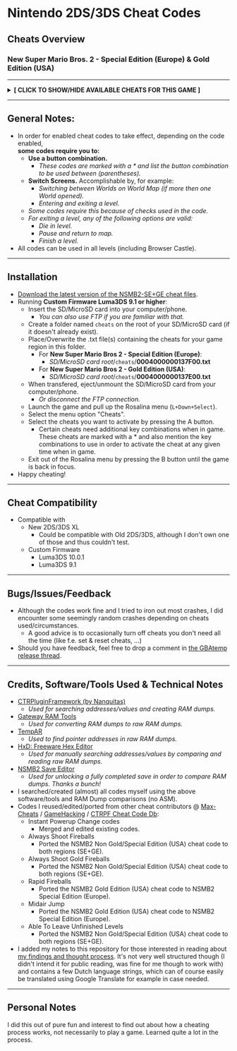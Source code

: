 # Nintendo 2DS/3DS Cheat Codes

## Cheats Overview

### New Super Mario Bros. 2 - Special Edition (Europe) & Gold Edition (USA)
**************************************************
**<details><summary>[ CLICK TO SHOW/HIDE AVAILABLE CHEATS FOR THIS GAME ]</summary>**
<p>

#### Character Modifier
> ----------------------------------
  - `Play as Mario`
  - `Play as Luigi`
    - *Even when game not beaten.*
  - `No Hat`
    - *Doesn't require max (1110) lives.*
  - `Half Sized Mario/Luigi`
    - *When in level. Does not affect hitbox. Turn off when Mega Mario/Luigi PowerUp wears off in order to unfreeze game.*
  - `Double Sized Mario/Luigi`
    - *When in level. Does not affect hitbox. Turn off when Mega Mario/Luigi PowerUp wears off in order to unfreeze game.*
  - `Invisible Mario/Luigi`
    - *When in level. Does not affect hitbox. Turn off when Mega Mario/Luigi PowerUp wears off in order to unfreeze game.*
> Instant PowerUps
> ----------------------------------
  - `(L+Down) Small Mario/Luigi`
  - `(L+Left) Big Mario/Luigi`
  - `(L+Right) Fire Mario/Luigi`
  - `(L+Up) Tanooki Mario/Luigi`
  - `(R+Down) Mini Mario/Luigi`
  - `(R+Right) Gold Mario/Luigi`
  - `(R+Up) White Tanooki Mario/Luigi`
> ----------------------------------
- `Always White Tanooki Suit (Invincible)`
- `Always Full Tanooki Pwing Gauge`
- `Always Star Power (Invincible+Speed)`
- `Always Gold Block Head (Unlimited Coins)`
  - *Start each level as Gold Block Head. Has unlimited coins. Getting hit loses it temporarily.*
> ----------------------------------
- `Always Shoot Fireballs`
- `Always Shoot Gold Fireballs`
- `Rapid Fireballs`
  - *Works for Fire and Gold Mario/Luigi and in combination with above Fireball codes.*
- `Mid-air Jump`
> Unlocks
> ----------------------------------
  - `(L+R+Left+A) Everything (5 Star Save)`
    - *For currently opened save file:*
      - *Max lives (1110), Three Crowns & No Hat Mario/Luigi.*
      - *All levels opened & cleared (including Rainbow Levels & Toad Houses).*
      - *All Star Coins in Worlds 1-6 and Mushroom/Flower Worlds collected.*
      - *All Moon Coins in Star World collected.*
      - *All paths opened (the ones that cost Star/Moon coins + all hidden exits).*
    - *Additionally:*
      - *Sets Star/Moon counter to zero since all star pathways are opened.*
      - *Enables a Flying Gold Coin Block.*
      - *Puts a Star in Item Box.*
    - *Results in a 5 Shiny Star save game when saved.*
  - `Max Lives (Three Crowns)`
  - `5 Lives**
  - `Enable Gold Leaf Block (All Levels)`
  - `Disable Gold Leaf Block (All Levels)`
  - `Flying Gold Coin Block (At Level Start)`
  - `All Star Coins (All Levels)`
  - `Reset Star Coins (All Levels)`
  - `All Moon Coins (All Star Levels)`
  - `Reset Moon Coins (All Star Levels)`
  - `9999 Coin Score (All Levels)`
  - `0000 Coin Score (All Levels)`
  - `219 Star/Moon Coins (Counter)`
  - `000 Star/Moon Coins (Counter)`
  - `9999999 Total Coins (Counter)`
  - `1000000 Total Coins (Counter)`
  - `0000000 Total Coins (Counter)`
> ----------------------------------
- `3 Star/Moon Coins Collected (Per Level)`
  - *Per level code. Registers after finishing level.*
- `Able To Leave Unfinished Levels`
  - *Press Down at pause screen to highlight and enable level exit.*
- `Infinite Time`
> Quick Presets
> ----------------------------------
  - `Easy Peasy Level Easy`
    - *Star Power*
    - *Mid-air Jump*
    - *Infinite Time*
  - `Coin Rusher`
    - *Star Power*
    - *Gold Block Head*
    - *Rapid Gold Fireballs*
    - *Infinite Time*

</p>
</details>

**************************************************

## General Notes:
  - In order for enabled cheat codes to take effect, depending on the code enabled,
<br />**some codes require you to:**
    - **Use a button combination.**
      - *These codes are marked with a * and list the button combination to be used between (parentheses).*
    - **Switch Screens.** Accomplishable by, for example:
      - *Switching between Worlds on World Map (if more then one World opened).*
      - *Entering and exiting a level.*
	- *Some codes require this because of checks used in the code.*
	- *For exiting a level, any of the following options are valid:*
	  - *Die in level.*
	  - *Pause and return to map.*
	  - *Finish a level.*
  - All codes can be used in all levels (including Browser Castle).

**************************************************

## Installation
- [Download the latest version of the NSMB2-SE+GE cheat files](https://github.com/KimDebroye/N3DS-Cheat-Codes/releases/).
- Running **Custom Firmware Luma3DS 9.1 or higher**:
  - Insert the SD/MicroSD card into your computer/phone.
    - *You can also use FTP if you are familiar with that.*
  - Create a folder named `cheats` on the root of your SD/MicroSD card (if it doesn't already exist).
  - Place/Overwrite the .txt file(s) containing the cheats for your game region in this folder.
    - For **New Super Mario Bros 2 - Special Edition (Europe)**:
      - *SD/MicroSD card root*/`cheats`/**0004000000137F00.txt**
    - For **New Super Mario Bros 2 - Gold Edition (USA)**:
      - *SD/MicroSD card root*/`cheats`/**0004000000137E00.txt**
  - When transfered, eject/unmount the SD/MicroSD card from your computer/phone.
    - *Or disconnect the FTP connection.*
  - Launch the game and pull up the Rosalina menu (`L+Down+Select`).
  - Select the menu option "Cheats".
  - Select the cheats you want to activate by pressing the A button.
    - Certain cheats need additional key combinations when in game. These cheats are marked with a * and also mention the key combinations to use in order to activate the cheat at any given time when in game.
  - Exit out of the Rosalina menu by pressing the B button until the game is back in focus.
- Happy cheating!
  
**************************************************

## Cheat Compatibility
- Compatible with
  - New 2DS/3DS XL
    - Could be compatible with Old 2DS/3DS, although I don't own one of those and thus couldn't test.
  - Custom Firmware
    - Luma3DS 10.0.1
    - Luma3DS 9.1
    
**************************************************

## Bugs/Issues/Feedback
- Although the codes work fine and I tried to iron out most crashes,
I did encounter some seemingly random crashes depending on cheats used/circumstances.
  - A good advice is to occasionally turn off cheats you don't need all the time (like f.e. set & reset cheats, ...)
- Should you have feedback, feel free to drop a comment in [the GBAtemp release thread](https://gbatemp.net/threads/release-new-super-mario-bros-2-gold-special-edition-cheat-codes.550034/).
    
**************************************************

## Credits, Software/Tools Used & Technical Notes
- [CTRPluginFramework (by Nanquitas)](https://github.com/Nanquitas/CTRPluginFramework-BlankTemplate)
  - *Used for searching addresses/values and creating RAM dumps.*
- [Gateway RAM Tools](https://www.maxconsole.com/threads/tool-gateway-ram-tools.40776/)
  - *Used for converting RAM dumps to raw RAM dumps.*
- [TempAR](https://raing3.gshi.org/files/psp/tools/pointer_searcher.zip)
  - *Used to find pointer addresses in raw RAM dumps.*
- [HxD: Freeware Hex Editor](https://mh-nexus.de/en/hxd/)
  - *Used for manually searching addresses/values by comparing and reading raw RAM dumps.*
- [NSMB2 Save Editor](https://gbatemp.net/threads/release-new-super-mario-bros-2-save-editor.396734/)
  - *Used for unlocking a fully completed save in order to compare RAM dumps. Thanks a bunch!*
- I searched/created (almost) all codes myself using the above software/tools and RAM Dump comparisons (no ASM).
- Codes I reused/edited/ported from other cheat contributors
@ [Max-Cheats](https://www.max-cheats.com/view.php?ItemID=206) / [GameHacking](https://gamehacking.org/game/115234) / [CTRPF Cheat Code Db](https://github.com/JourneyOver/CTRPF-AR-CHEAT-CODES/blob/master/Cheats/New%20Super%20Mario%20Bros.%202%20(Gold%20Edition)%20(USA)/0004000000137E00.txt):
  - Instant Powerup Change codes
  	- Merged and edited existing codes.
  - Always Shoot Fireballs
  	- Ported the NSMB2 Non Gold/Special Edition (USA) cheat code to both regions (SE+GE).
  - Always Shoot Gold Fireballs
  	- Ported the NSMB2 Non Gold/Special Edition (USA) cheat code to both regions (SE+GE).
  - Rapid Fireballs
  	- Ported the NSMB2 Gold Edition (USA) cheat code to NSMB2 Special Edition (Europe).
  - Midair Jump
  	- Ported the NSMB2 Gold Edition (USA) cheat code to NSMB2 Special Edition (Europe).
  - Able To Leave Unfinished Levels
  	- Ported the NSMB2 Non Gold/Special Edition (USA) cheat code to both regions (SE+GE).
- I added my notes to this repository for those interested in reading about [my findings and thought process](https://github.com/KimDebroye/N3DS-Cheat-Codes/blob/master/_Findings%20%26%20Thoughts/(NSMB2%20-%20SE%2BGE)%20Findings%20%26%20Thoughts.txt). It's not very well structured though (I didn't intend it for public reading, was fine for me though to work with) and contains a few Dutch language strings, which can of course easily be translated using Google Translate for example in case needed.

**************************************************

## Personal Notes
I did this out of pure fun and interest to find out about how a cheating process works, not necessarily to play a game.
Learned quite a lot in the process.
